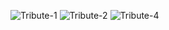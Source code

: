 ![Tribute-1](https://github.com/Mahathivelineni/Tribute/assets/123161217/596046d4-e7bc-48f2-a7f6-58c2f55b33fb)
![Tribute-2](https://github.com/Mahathivelineni/Tribute/assets/123161217/c54168b8-4041-4d2c-88d3-9de0be59d33b)
![Tribute-4](https://github.com/Mahathivelineni/Tribute/assets/123161217/210b5ec9-e5ba-4b50-9bcf-e2a2f7cefc00)
